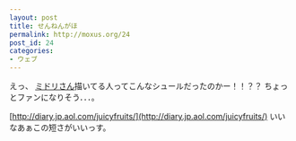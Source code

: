 ```yaml
---
layout: post
title: せんねんがほ
permalink: http://moxus.org/24
post_id: 24
categories: 
- ウェブ
---
```


えっ、
[ミドリさん](http://midori.smbc.co.jp/)描いてる人ってこんなシュールだったのかー！！？？
ちょっとファンになりそう．．．。

[http://diary.jp.aol.com/juicyfruits/](http://diary.jp.aol.com/juicyfruits/)
いいなあぁこの短さがいいっす。